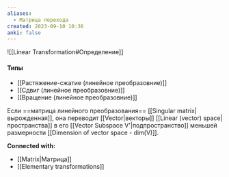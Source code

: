 ```yaml
---
aliases:
  - Матрица перехода
created: 2023-09-10 10:36
anki: false
---
```


![[Linear Transformation#Определение]]
#### Типы
- [[Растяжение-сжатие (линейное преобразовние)]]
- [[Сдвиг (линейное преобразовние)]]
- [[Вращение (линейное преобразовние)]]


Если ==матрица линейного преобразования== [[Singular matrix|вырожденная]], она переводит [[Vector|векторы]] [[Linear (vector) space|пространства]]  в его [[Vector Subspace V'|подпространство]] меньшей размерности [[Dimension of vector space - dim(V)]].





**Connected with:**
- [[Matrix|Матрица]]
- [[Elementary transformations]]



